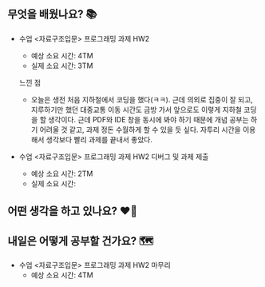 ## 무엇을 배웠나요? 📚
- 수업 <자료구조입문> 프로그래밍 과제 HW2
    - 예상 소요 시간: 4TM
    - 실제 소요 시간: 3TM

    느낀 점
    - 오늘은 생전 처음 지하철에서 코딩을 했다(ㅋㅋ). 근데 의외로 집중이 잘 되고, 지루하기만 했던 대중교통 이동 시간도 금방 가서 앞으로도 이렇게 지하철 코딩을 할 생각이다. 근데 PDF와 IDE 창을 동시에 봐야 하기 때문에 개념 공부는 하기 어려울 것 같고, 과제 정돈 수월하게 할 수 있을 듯 싶다. 자투리 시간을 이용해서 생각보다 빨리 과제를 끝내서 좋았다.

- 수업 <자료구조입문> 프로그래밍 과제 HW2 디버그 및 과제 제출
    - 예상 소요 시간: 2TM
    - 실제 소요 시간: 

## 어떤 생각을 하고 있나요? ❤️‍🔥


## 내일은 어떻게 공부할 건가요? 🗺
- 수업 <자료구조입문> 프로그래밍 과제 HW2 마무리
    - 예상 소요 시간: 4TM